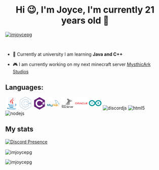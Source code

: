 <h1 align="center">Hi 😉, I'm Joyce, I'm currently 21 years old 🤠</h1>

<p align="left"> <a href="https://twitter.com/imjoycepg" target="blank"><img src="https://img.shields.io/twitter/follow/imjoycepg?color=red&style=for-the-badge" alt="imjoycepg" /></a> </p>

 <br>
 
- 🏫 Currently at university I am learning **Java and C++**

- 🎮 I am currently working on my next minecraft server [MysthicArk Studios](https://twitter.com/mysthicark)

<h2 align="left">Languages:</h3>
<p align="left">
<img src="https://raw.githubusercontent.com/devicons/devicon/master/icons/java/java-original.svg" alt="java" width="40" height="40"/>
<img src="https://github.com/devicons/devicon/blob/master/icons/cplusplus/cplusplus-line.svg" alt="c++" width="40" height="40"/>
<img src="https://github.com/devicons/devicon/blob/master/icons/csharp/csharp-plain.svg" alt="c#" width="40" height="40"/>
<img src="https://github.com/devicons/devicon/blob/master/icons/mysql/mysql-original-wordmark.svg" alt="mysql" width="40" height="40"/>
<img src="https://github.com/devicons/devicon/blob/master/icons/microsoftsqlserver/microsoftsqlserver-plain-wordmark.svg" alt="sqlserver" width="40" height="40"/>
<img src="https://github.com/devicons/devicon/blob/master/icons/oracle/oracle-original.svg" alt="oracle" width="40" height="40"/>
<img src="https://github.com/devicons/devicon/blob/master/icons/arduino/arduino-original.svg" alt="arduino" width="40" height="40"/>
<img src="https://github.com/devicons/devicon/blob/master/icons/arduino/discordjs-plain.svg" alt="discordjs" width="40" height="40"/>
<img src="https://github.com/devicons/devicon/blob/master/icons/arduino/html5-original.svg" alt="html5" width="40" height="40"/>
<img src="https://github.com/devicons/devicon/blob/master/icons/arduino/nodejs-original.svg" alt="nodejs" width="40" height="40"/>
 
<h2 align="left">My stats</h3>

<p align="left">
    <a href="https://discord.com/users/299732456037154817" target="_blank" rel="nofollow">
        <img src="https://lanyard-profile-readme.vercel.app/api/299732456037154817?&animated=true&borderRadius=30px&idleMessage=Nothing..." alt="Discord Presence" align="center">
    </a>
</p>

<!-- <div> -->
<p align="left">
<a>
<img align="center" src="https://github-readme-stats.vercel.app/api?username=imjoycepg&show_icons=true&theme=radical&count_private=true&locale=en" alt="imjoycepg" />
</a>
</p>

<p align="left">
<img src="https://github-readme-stats.vercel.app/api/top-langs?username=imjoycepg&show_icons=true&theme=radical&locale=en&layout=compact" alt="imjoycepg" />
</p>
